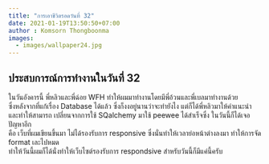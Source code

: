 ```yaml
---
title: "การเอาชีวิตรอดวันที่ 32"
date: 2021-01-19T13:50:50+07:00
author : Komsorn Thongboonma
images: 
  - images/wallpaper24.jpg
---
```


## ประสบการณ์การทำงานในวันที่ 32

ในวันอังคารนี้ พี่หลิวและพี่ฉ่อย WFH ทำให้ผมมาทำงานโดยมีพี่อ้วนและพี่เบลมาทำงานด้วย  
ซึ่งหลังจากที่แก้เรื่อง Database ได้แล้ว ซึ่งก็งงอยู่นานว่าจะทำยังไง แต่ก็ได้พี่หลิวมาให้คำแนะนำ  
และทำให้สามารถ เปลี่ยนจากการใช้ SQalchemy มาใช้ peewee ได้สำเร็จซึ่ง ในวันนี้ก็ได้เจอปัญหาอีก  
คือ เว็บที่ผมเขียนขึ้นมา ไม่ได้รองรับการ responsive ซึ่งนั่นทำให้เวลาย่อหน้าต่างลงมา ทำให้การจัด format เละไปหมด  
ทำให้วันนี้ผมก็ได้นั่งทำให้เว็บไซต์รองรับการ respondsive สำหรับวันนี้ก็มีแค่นี้ครับ